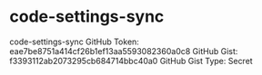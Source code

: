 # code-settings-sync
code-settings-sync
GitHub Token: eae7be8751a414cf26b1ef13aa5593082360a0c8
GitHub Gist: f3393112ab2073295cb684714bbc40a0
GitHub Gist Type: Secret
